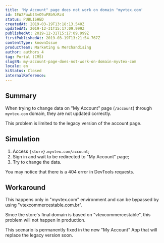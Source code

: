 ```yaml
---
title: 'My Account" page does not work on domain "myvtex.com'
id: 1EW2Fuwbt3vO9uF8b9zRz4
status: PUBLISHED
createdAt: 2019-03-19T13:18:13.540Z
updatedAt: 2019-12-31T15:17:09.999Z
publishedAt: 2019-12-31T15:17:09.999Z
firstPublishedAt: 2019-03-19T13:21:54.767Z
contentType: knownIssue
productTeam: Marketing & Merchandising
author: authors_4
tag: Portal (CMS)
slugEN: my-account-page-does-not-work-on-domain-myvtex-com
locale: en
kiStatus: Closed
internalReference: 
---
```


## Summary

When trying to change data on "My Account" page (`/account`) through `myvtex.com` domain, they are not updated correctly.

This problem is limited to the legacy version of the account page.

## Simulation

1. Access `{store}.myvtex.com/account`;
2. Sign in and wait to be redirected to "My Account" page;
3. Try to change the data.

You may notice that there is a 404 error in DevTools requests.

## Workaround

This happens only in "myvtex.com" environment and can be bypassed by using "vtexcommercestable.com.br".

Since the store's final domain is based on "vtexcommercestable", this problem will not happen in production.

This scenario is permanently fixed in the new "My Account" App that will replace the legacy version soon.

